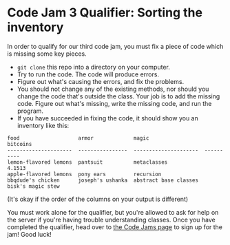 # Code Jam 3 Qualifier: Sorting the inventory

In order to qualify for our third code jam, you must fix a piece of code which is missing some key pieces.

* `git clone` this repo into a directory on your computer.
* Try to run the code. The code will produce errors.
* Figure out what's causing the errors, and fix the problems.
* You should not change any of the existing methods, nor should you change the code that's outside the class.  Your job is to add the missing code. Figure out what's missing, write the missing code, and run the program.
* If you have succeeded in fixing the code, it should show you an inventory like this:
```
food                   armor             magic                    bitcoins
---------------------  ----------------  ---------------------  ----------
lemon-flavored lemons  pantsuit          metaclasses                4.1513
apple-flavored lemons  pony ears         recursion
bbqdude's chicken      joseph's ushanka  abstract base classes
bisk's magic stew
``` 

(It's okay if the order of the columns on your output is different)

You must work alone for the qualifier, but you're allowed to ask for help on the server if you're having trouble understanding classes. Once you have completed the qualifier, head over to [the Code Jams page](https://pythondiscord.com/jams) to sign up for the jam! Good luck!